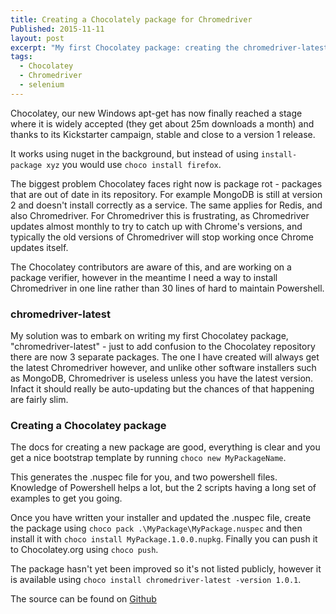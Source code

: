 ```yaml
---
title: Creating a Chocolately package for Chromedriver 
Published: 2015-11-11
layout: post
excerpt: "My first Chocolatey package: creating the chromedriver-latest Chocolatey package that grabs the latest Chomedriver and installs it."
tags:
  - Chocolatey
  - Chromedriver
  - selenium
---
```

Chocolatey, our new Windows apt-get has now finally reached a stage where it is widely accepted (they get about 25m downloads a month) and thanks to its Kickstarter campaign, stable and close to a version 1 release.

It works using nuget in the background, but instead of using `install-package xyz` you would use `choco install firefox`.

The biggest problem Chocolatey faces right now is package rot - packages that are out of date in its repository. For example MongoDB is still at version 2 and doesn't install correctly as a service. The same applies for Redis, and also Chromedriver. For Chromedriver this is frustrating, as Chromedriver updates almost monthly to try to catch up with Chrome's versions, and typically the old versions of Chromedriver will stop working once Chrome updates itself.

The Chocolatey contributors are aware of this, and are working on a package verifier, however in the meantime I need a way to install Chromedriver in one line rather than 30 lines of hard to maintain Powershell.

### chromedriver-latest
My solution was to embark on writing my first Chocolatey package, "chromedriver-latest" - just to add confusion to the Chocolatey repository there are now 3 separate packages. The one I have created will always get the latest Chromedriver however, and unlike other software installers such as MongoDB, Chromedriver is useless unless you have the latest version. Infact it should really be auto-updating but the chances of that happening are fairly slim.

### Creating a Chocolatey package
The docs for creating a new package are good, everything is clear and you get a nice bootstrap template by running `choco new MyPackageName`.

This generates the .nuspec file for you, and two powershell files. Knowledge of Powershell helps a lot, but the 2 scripts having a long set of examples to get you going.

Once you have written your installer and updated the .nuspec file, create the package using `choco pack .\MyPackage\MyPackage.nuspec` and then install it with `choco install MyPackage.1.0.0.nupkg`. Finally you can push it to Chocolatey.org using `choco push`.

The package hasn't yet been improved so it's not listed publicly, however it is available using `choco install chromedriver-latest -version 1.0.1`.

The source can be found on [Github](https://github.com/yetanotherchris/Choco-chromedriver-latest)

